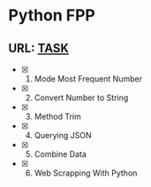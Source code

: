 # Python FPP
## URL: [TASK](https://gist.github.com/harlitad/5f0ae3f8bfbf824619d389d15863d8cc)

- [x] 1. Mode Most Frequent Number
- [x] 2. Convert Number to String
- [x] 3. Method Trim
- [x] 4. Querying JSON
- [x] 5. Combine Data
- [x] 6. Web Scrapping With Python